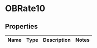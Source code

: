
# OBRate10

## Properties
Name | Type | Description | Notes
------------ | ------------- | ------------- | -------------




